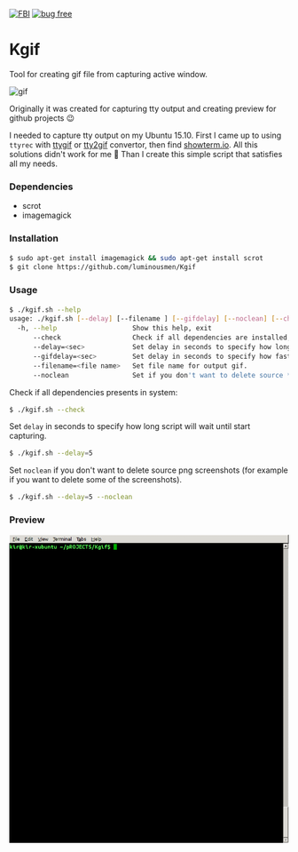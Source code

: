 [![FBI](https://img.shields.io/badge/%F0%9F%95%B5-FBI%20checked-green.svg)](https://www.fbi.gov/)
[![bug free](https://img.shields.io/badge/%F0%9F%90%9B-bug%20free-green.svg)](https://en.wikipedia.org/wiki/Software_bug)

Kgif
======

Tool for creating gif file from capturing active window.

![gif](https://camo.githubusercontent.com/38df9b507042dded48415dbb5a5a3c4966ea324c/687474703a2f2f692e696d6775722e636f6d2f3965743864614e2e6a7067)

Originally it was created for capturing tty output and creating preview for github projects :wink:


I needed to capture tty output on my Ubuntu 15.10. First I came up to using ```ttyrec``` with [ttygif](https://github.com/icholy/ttygif) or [tty2gif](https://bitbucket.org/antocuni/tty2gif) convertor, then find [showterm.io](http://showterm.io/). All this solutions didn't work for me :grimacing: Than I create this simple script that satisfies all my needs.

### Dependencies

* scrot
* imagemagick


### Installation

```bash
$ sudo apt-get install imagemagick && sudo apt-get install scrot
$ git clone https://github.com/luminousmen/Kgif
```

### Usage

```bash
$ ./kgif.sh --help
usage: ./kgif.sh [--delay] [--filename ] [--gifdelay] [--noclean] [--check] [-h]
  -h, --help                   Show this help, exit
      --check                  Check if all dependencies are installed, exit
      --delay=<sec>            Set delay in seconds to specify how long script will wait until start capturing.
      --gifdelay=<sec>         Set delay in seconds to specify how fast images appears in gif.
      --filename=<file name>   Set file name for output gif.
      --noclean                Set if you don't want to delete source *.png screenshots.

```

Check if all dependencies presents in system:
```bash
$ ./kgif.sh --check
```

Set ```delay``` in seconds to specify how long script will wait until start capturing.
```bash
$ ./kgif.sh --delay=5
```

Set ```noclean``` if you don't want to delete source png screenshots (for example if you want to delete some of the screenshots).
```bash
$ ./kgif.sh --delay=5 --noclean
```

### Preview

![preview](terminal.gif)
